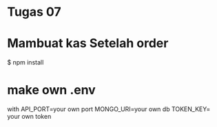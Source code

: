 # Tugas 07 
# Mambuat kas Setelah order 
$ npm install
# make own .env
with 
API_PORT=your own port
MONGO_URI=your own db
TOKEN_KEY= your own token

